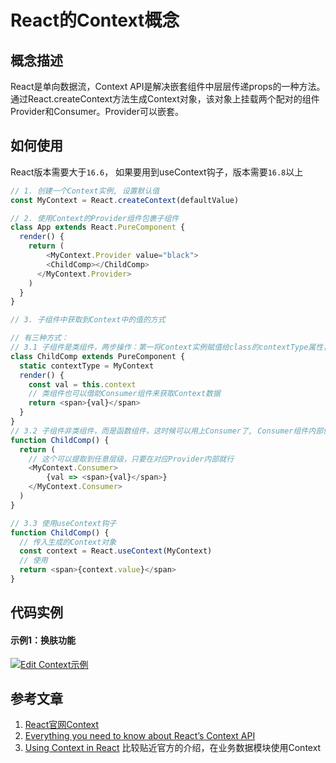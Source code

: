 # React的Context概念

## 概念描述

React是单向数据流，Context API是解决嵌套组件中层层传递props的一种方法。通过React.createContext方法生成Context对象，该对象上挂载两个配对的组件Provider和Consumer。Provider可以嵌套。

## 如何使用

React版本需要大于`16.6`， 如果要用到useContext钩子，版本需要`16.8`以上

```js
// 1. 创建一个Context实例, 设置默认值
const MyContext = React.createContext(defaultValue)

// 2. 使用Context的Provider组件包裹子组件
class App extends React.PureComponent {
  render() {
    return (
    	<MyContext.Provider value="black">
      	<ChildComp></ChildComp>
      </MyContext.Provider>
    )
  }
}

// 3. 子组件中获取到Context中的值的方式

// 有三种方式：
// 3.1 子组件是类组件，两步操作：第一将Context实例赋值给class的contextType属性， 第二class组件中就可以通过this.context拿到Context的value值
class ChildComp extends PureComponent {
  static contextType = MyContext
  render() {
    const val = this.context
    // 类组件也可以借助Consumer组件来获取Context数据
    return <span>{val}</span>
  }
}
// 3.2 子组件非类组件，而是函数组件，这时候可以用上Consumer了, Consumer组件内部使用render props
function ChildComp() {
  return (
    // 这个可以提取到任意层级，只要在对应Provider内部就行
  	<MyContext.Consumer>
    	{val => <span>{val}</span>}
    </MyContext.Consumer>
  )
}

// 3.3 使用useContext钩子
function ChildComp() {
  // 传入生成的Context对象
  const context = React.useContext(MyContext)
  // 使用
  return <span>{context.value}</span>
}
```

## 代码实例

#### 示例1：换肤功能

[![Edit Context示例](https://codesandbox.io/static/img/play-codesandbox.svg)](https://codesandbox.io/s/lpw2jjl6nl?fontsize=14)

## 参考文章

1. [React官网Context](<https://reactjs.org/docs/context.html>)
2. [Everything you need to know about React’s Context API](<https://hackernoon.com/everything-you-need-to-know-about-reacts-context-api-e5c8c32ef202>)
3. [Using Context in React](<https://medium.com/@wisecobbler/using-context-in-react-56a8e7da5431>) 比较贴近官方的介绍，在业务数据模块使用Context

## 